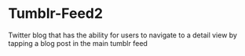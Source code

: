 # Tumblr-Feed2
Twitter blog that has the ability for users to navigate to a detail view by tapping a blog post in the main tumblr feed
